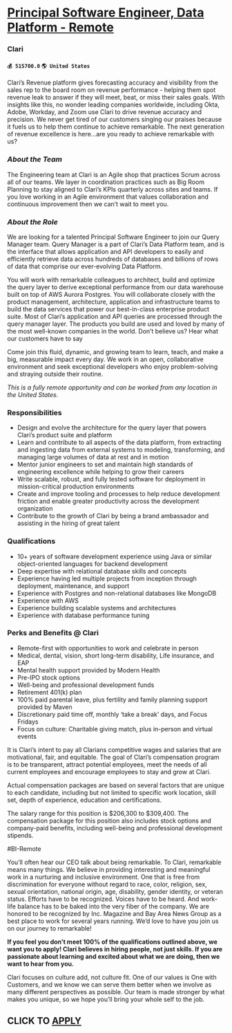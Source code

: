 # [Principal Software Engineer, Data Platform - Remote](https://www.remotewlb.com/apply/principal-software-engineer-data-platform-remote-76011)  
### Clari  
#### `💰 515700.0` `🌎 United States`  

Clari’s Revenue platform gives forecasting accuracy and visibility from the sales rep to the board room on revenue performance - helping them spot revenue leak to answer if they will meet, beat, or miss their sales goals. With insights like this, no wonder leading companies worldwide, including Okta, Adobe, Workday, and Zoom use Clari to drive revenue accuracy and precision. We never get tired of our customers singing our praises because it fuels us to help them continue to achieve remarkable. The next generation of revenue excellence is here…are you ready to achieve remarkable with us?

###  _About the Team_

The Engineering team at Clari is an Agile shop that practices Scrum across all of our teams. We layer in coordination practices such as Big Room Planning to stay aligned to Clari’s KPIs quarterly across sites and teams. If you love working in an Agile environment that values collaboration and continuous improvement then we can’t wait to meet you.

###  _About the Role_

We are looking for a talented Principal Software Engineer to join our Query Manager team. Query Manager is a part of Clari’s Data Platform team, and is the interface that allows application and API developers to easily and efficiently retrieve data across hundreds of databases and billions of rows of data that comprise our ever-evolving Data Platform.

You will work with remarkable colleagues to architect, build and optimize the query layer to derive exceptional performance from our data warehouse built on top of AWS Aurora Postgres. You will collaborate closely with the product management, architecture, application and infrastructure teams to build the data services that power our best-in-class enterprise product suite. Most of Clari’s application and API queries are processed through the query manager layer. The products you build are used and loved by many of the most well-known companies in the world. Don’t believe us? Hear what our customers have to say

Come join this fluid, dynamic, and growing team to learn, teach, and make a big, measurable impact every day. We work in an open, collaborative environment and seek exceptional developers who enjoy problem-solving and straying outside their routine.

_This is a fully remote opportunity and can be worked from any location in the United States._

### Responsibilities

  * Design and evolve the architecture for the query layer that powers Clari’s product suite and platform
  * Learn and contribute to all aspects of the data platform, from extracting and ingesting data from external systems to modeling, transforming, and managing large volumes of data at rest and in motion
  * Mentor junior engineers to set and maintain high standards of engineering excellence while helping to grow their careers
  * Write scalable, robust, and fully tested software for deployment in mission-critical production environments
  * Create and improve tooling and processes to help reduce development friction and enable greater productivity across the development organization
  * Contribute to the growth of Clari by being a brand ambassador and assisting in the hiring of great talent

### Qualifications

  * 10+ years of software development experience using Java or similar object-oriented languages for backend development
  * Deep expertise with relational database skills and concepts
  * Experience having led multiple projects from inception through deployment, maintenance, and support
  * Experience with Postgres and non-relational databases like MongoDB
  * Experience with AWS 
  * Experience building scalable systems and architectures
  * Experience with database performance tuning

### Perks and Benefits @ Clari

  * Remote-first with opportunities to work and celebrate in person
  * Medical, dental, vision, short long-term disability, Life insurance, and EAP
  * Mental health support provided by Modern Health
  * Pre-IPO stock options
  * Well-being and professional development funds
  * Retirement 401(k) plan
  * 100% paid parental leave, plus fertility and family planning support provided by Maven
  * Discretionary paid time off, monthly ‘take a break’ days, and Focus Fridays
  * Focus on culture: Charitable giving match, plus in-person and virtual events 

It is Clari’s intent to pay all Clarians competitive wages and salaries that are motivational, fair, and equitable. The goal of Clari’s compensation program is to be transparent, attract potential employees, meet the needs of all current employees and encourage employees to stay and grow at Clari.

Actual compensation packages are based on several factors that are unique to each candidate, including but not limited to specific work location, skill set, depth of experience, education and certifications.

The salary range for this position is $206,300 to $309,400. The compensation package for this position also includes stock options and company-paid benefits, including well-being and professional development stipends.

#BI-Remote

You’ll often hear our CEO talk about being remarkable. To Clari, remarkable means many things. We believe in providing interesting and meaningful work in a nurturing and inclusive environment. One that is free from discrimination for everyone without regard to race, color, religion, sex, sexual orientation, national origin, age, disability, gender identity, or veteran status. Efforts have to be recognized. Voices have to be heard. And work-life balance has to be baked into the very fiber of the company. We are honored to be recognized by Inc. Magazine and Bay Area News Group as a best place to work for several years running. We’d love to have you join us on our journey to remarkable!

 **If you feel you don’t meet 100% of the qualifications outlined above, we want you to apply! Clari believes in hiring people, not just skills. If you are passionate about learning and excited about what we are doing, then we want to hear from you.**

Clari focuses on culture add, not culture fit. One of our values is One with Customers, and we know we can serve them better when we involve as many different perspectives as possible. Our team is made stronger by what makes you unique, so we hope you’ll bring your whole self to the job.

  
## CLICK TO [APPLY](https://www.remotewlb.com/apply/principal-software-engineer-data-platform-remote-76011)

